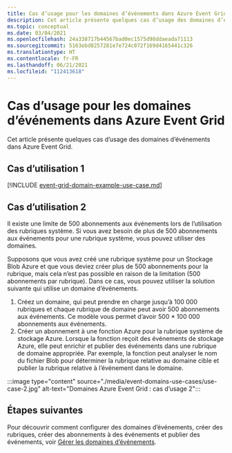 ```yaml
---
title: Cas d’usage pour les domaines d’événements dans Azure Event Grid
description: Cet article présente quelques cas d’usage des domaines d’événements dans Azure Event Grid.
ms.topic: conceptual
ms.date: 03/04/2021
ms.openlocfilehash: 24a338717b44567bad0ec1575d98ddaeada71113
ms.sourcegitcommit: 5163ebd8257281e7e724c072f169d4165441c326
ms.translationtype: HT
ms.contentlocale: fr-FR
ms.lasthandoff: 06/21/2021
ms.locfileid: "112413618"
---
```

# <a name="use-cases-for-event-domains-in-azure-event-grid"></a>Cas d’usage pour les domaines d’événements dans Azure Event Grid
Cet article présente quelques cas d’usage des domaines d’événements dans Azure Event Grid. 

## <a name="use-case-1"></a>Cas d’utilisation 1 
[!INCLUDE [event-grid-domain-example-use-case.md](./includes/event-grid-domain-example-use-case.md)]

## <a name="use-case-2"></a>Cas d’utilisation 2
Il existe une limite de 500 abonnements aux événements lors de l’utilisation des rubriques système. Si vous avez besoin de plus de 500 abonnements aux événements pour une rubrique système, vous pouvez utiliser des domaines. 

Supposons que vous avez créé une rubrique système pour un Stockage Blob Azure et que vous deviez créer plus de 500 abonnements pour la rubrique, mais cela n’est pas possible en raison de la limitation (500 abonnements par rubrique). Dans ce cas, vous pouvez utiliser la solution suivante qui utilise un domaine d’événements. 

1. Créez un domaine, qui peut prendre en charge jusqu’à 100 000 rubriques et chaque rubrique de domaine peut avoir 500 abonnements aux événements. Ce modèle vous permet d’avoir 500 * 100 000 abonnements aux événements. 
1. Créer un abonnement à une fonction Azure pour la rubrique système de stockage Azure. Lorsque la fonction reçoit des événements de stockage Azure, elle peut enrichir et publier des événements dans une rubrique de domaine appropriée. Par exemple, la fonction peut analyser le nom du fichier Blob pour déterminer la rubrique relative au domaine cible et publier la rubrique relative à l’événement dans le domaine. 

:::image type="content" source="./media/event-domains-use-cases/use-case-2.jpg" alt-text="Domaines Azure Event Grid : cas d’usage 2":::


## <a name="next-steps"></a>Étapes suivantes
Pour découvrir comment configurer des domaines d’événements, créer des rubriques, créer des abonnements à des événements et publier des événements, voir [Gérer les domaines d’événements](./how-to-event-domains.md).
